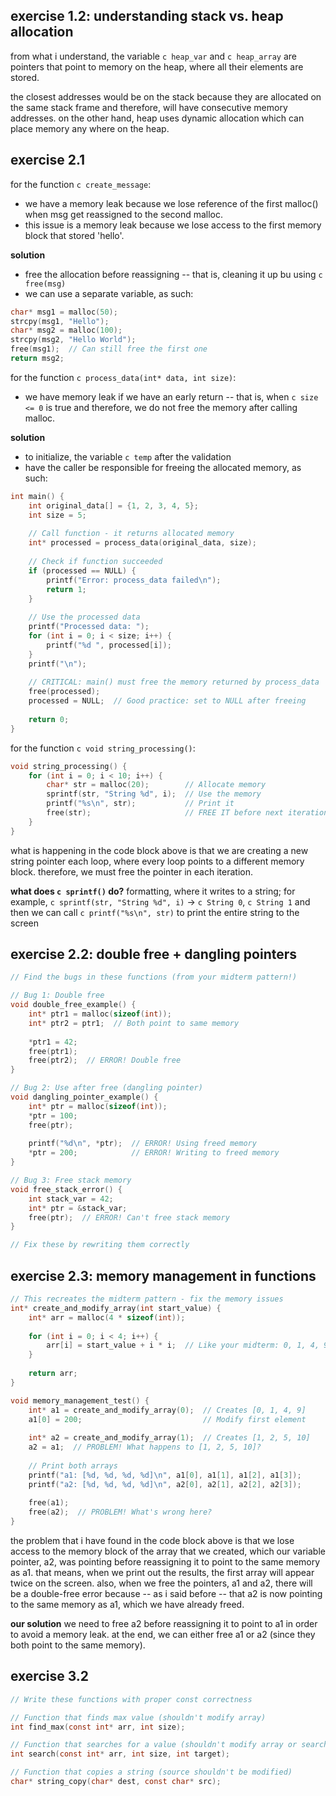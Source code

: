 ## exercise 1.2:  understanding stack vs. heap allocation

from what i understand, the variable ```c heap_var``` and ```c heap_array``` are pointers that point to memory on the heap, where all their elements are stored.  

the closest addresses would be on the stack because they are allocated on the same stack frame and therefore, will have consecutive memory addresses. on the other hand, heap uses dynamic allocation which can place memory any where on the heap.  

## exercise 2.1

for the function ```c create_message```:
- we have a memory leak because we lose reference of the first malloc() when msg get reassigned to the second malloc. 
- this issue is a memory leak because we lose access to the first memory block that stored 'hello'. 

**solution**
- free the allocation before reassigning -- that is, cleaning it up bu using ```c free(msg)```
- we can use a separate variable, as such:
  
```c
char* msg1 = malloc(50);
strcpy(msg1, "Hello");
char* msg2 = malloc(100);
strcpy(msg2, "Hello World");
free(msg1);  // Can still free the first one
return msg2;
```

for the function ```c process_data(int* data, int size)```:
- we have memory leak if we have an early return -- that is, when ```c size <= 0``` is true and therefore, we do not free the memory after calling malloc. 

**solution**
- to initialize, the variable ```c temp``` after the validation 
- have the caller be responsible for freeing the allocated memory, as such: 
  
```c
int main() {
    int original_data[] = {1, 2, 3, 4, 5};
    int size = 5;
    
    // Call function - it returns allocated memory
    int* processed = process_data(original_data, size);
    
    // Check if function succeeded
    if (processed == NULL) {
        printf("Error: process_data failed\n");
        return 1;
    }
    
    // Use the processed data
    printf("Processed data: ");
    for (int i = 0; i < size; i++) {
        printf("%d ", processed[i]);
    }
    printf("\n");
    
    // CRITICAL: main() must free the memory returned by process_data
    free(processed);
    processed = NULL;  // Good practice: set to NULL after freeing
    
    return 0;
}

```

for the function ```c void string_processing()```:
```c 
void string_processing() {
    for (int i = 0; i < 10; i++) {
        char* str = malloc(20);        // Allocate memory
        sprintf(str, "String %d", i);  // Use the memory
        printf("%s\n", str);           // Print it
        free(str);                     // FREE IT before next iteration!
    }
}
```

what is happening in the code block above is that we are creating a new string pointer each loop, where every loop points to a different memory block. therefore, we must free the pointer in each iteration.  

**what does ```c sprintf()``` do?**
formatting, where it writes to a string; for example, ```c sprintf(str, "String %d", i)``` -> ```c String 0```, ```c String 1``` and then we can call ```c printf("%s\n", str)``` to print the entire string to the screen

## exercise 2.2: double free + dangling pointers

```c
// Find the bugs in these functions (from your midterm pattern!)

// Bug 1: Double free
void double_free_example() {
    int* ptr1 = malloc(sizeof(int));
    int* ptr2 = ptr1;  // Both point to same memory
    
    *ptr1 = 42;
    free(ptr1);
    free(ptr2);  // ERROR! Double free
}

// Bug 2: Use after free (dangling pointer)
void dangling_pointer_example() {
    int* ptr = malloc(sizeof(int));
    *ptr = 100;
    free(ptr);
    
    printf("%d\n", *ptr);  // ERROR! Using freed memory
    *ptr = 200;            // ERROR! Writing to freed memory
}

// Bug 3: Free stack memory
void free_stack_error() {
    int stack_var = 42;
    int* ptr = &stack_var;
    free(ptr);  // ERROR! Can't free stack memory
}

// Fix these by rewriting them correctly
```

## exercise 2.3: memory management in functions
```c
// This recreates the midterm pattern - fix the memory issues
int* create_and_modify_array(int start_value) {
    int* arr = malloc(4 * sizeof(int));
    
    for (int i = 0; i < 4; i++) {
        arr[i] = start_value + i * i;  // Like your midterm: 0, 1, 4, 9
    }
    
    return arr;
}

void memory_management_test() {
    int* a1 = create_and_modify_array(0);  // Creates [0, 1, 4, 9]
    a1[0] = 200;                           // Modify first element
    
    int* a2 = create_and_modify_array(1);  // Creates [1, 2, 5, 10]
    a2 = a1;  // PROBLEM! What happens to [1, 2, 5, 10]?
    
    // Print both arrays
    printf("a1: [%d, %d, %d, %d]\n", a1[0], a1[1], a1[2], a1[3]);
    printf("a2: [%d, %d, %d, %d]\n", a2[0], a2[1], a2[2], a2[3]);
    
    free(a1);
    free(a2);  // PROBLEM! What's wrong here?
}
```

the problem that i have found in the code block above is that we lose access to the memory block of the array that we created, which our variable pointer, a2, was pointing before reassigning it to point to the same memory as a1. that means, when we print out the results, the first array will appear twice on the screen. also, when we free the pointers, a1 and a2, there will be a double-free error because -- as i said before -- that a2 is now pointing to the same memory as a1, which we have already freed.  

**our solution** we need to free a2 before reassigning it to point to a1 in order to avoid a memory leak. at the end, we can either free a1 or a2 (since they both point to the same memory).

## exercise 3.2 ##
```c
// Write these functions with proper const correctness

// Function that finds max value (shouldn't modify array)
int find_max(const int* arr, int size);

// Function that searches for a value (shouldn't modify array or search value)  
int search(const int* arr, int size, int target);

// Function that copies a string (source shouldn't be modified)
char* string_copy(char* dest, const char* src);

```